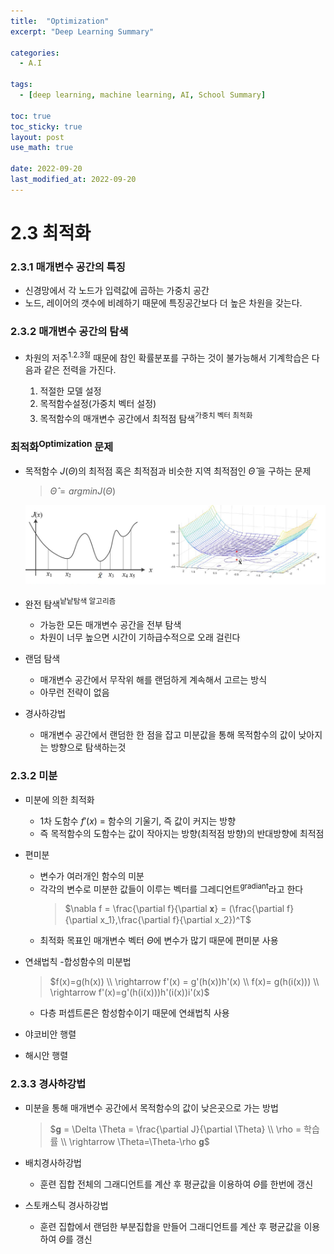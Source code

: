 ```yaml
---
title:  "Optimization"
excerpt: "Deep Learning Summary"

categories:
  - A.I
  
tags:
  - [deep learning, machine learning, AI, School Summary]

toc: true
toc_sticky: true
layout: post
use_math: true
 
date: 2022-09-20
last_modified_at: 2022-09-20
---
```


# 2.3 최적화

### **2.3.1 매개변수 공간의 특징**

- 신경망에서 각 노드가 입력값에 곱하는 가중치 공간
- 노드, 레이어의 갯수에 비례하기 때문에 특징공간보다 더 높은 차원을 갖는다.

### **2.3.2 매개변수 공간의 탐색**

- 차원의 저주<sup>1.2.3절</sup> 때문에 참인 확률분포를 구하는 것이 불가능해서 기계학습은 다음과 같은 전력을 가진다.
  
  1. 적절한 모델 설정
  2. 목적함수설정(가중치 벡터 설정)
  3. 목적함수의 매개변수 공간에서 최적점 탐색<sup>가중치 벡터 최적화</sup>



### **최적화<sup>Optimization</sup> 문제**

- 목적함수 $J(\Theta)$의 최적점 혹은 최적점과 비슷한 지역 최적점인 $\hat{\Theta}$ 을 구하는 문제
  > $\hat{\Theta}=argminJ(\Theta)$
  
    ![매개변수 공간에 최적해](/assets/img//%EB%A7%A4%EA%B0%9C%EB%B3%80%EC%88%98%EA%B3%B5%EA%B0%84%ED%83%90%EC%83%89.png)

- 완전 탐색<sup>낱낱탐색 알고리즘</sup>
  - 가능한 모든 매개변수 공간을 전부 탐색
  - 차원이 너무 높으면 시간이 기하급수적으로 오래 걸린다

- 랜덤 탐색
  - 매개변수 공간에서 무작위 해를 랜덤하게 계속해서 고르는 방식
  - 아무런 전략이 없음

- 경사하강법
  - 매개변수 공간에서 랜덤한 한 점을 잡고 미분값을 통해 목적함수의 값이 낮아지는 방향으로 탐색하는것

### 2.3.2 미분

- 미분에 의한 최적화
  - 1차 도함수 $f'(x)$ = 함수의 기울기, 즉 값이 커지는 방향
  - 즉 목적함수의 도함수는 값이 작아지는 방향(최적점 방향)의 반대방향에 최적점

- 편미분
  - 변수가 여러개인 함수의 미분
  - 각각의 변수로 미분한 값들이 이루는 벡터를 그레디언트<sup>gradiant</sup>라고 한다
    > $\nabla f = \frac{\partial f}{\partial 𝐱} = (\frac{\partial f}{\partial x_1},\frac{\partial f}{\partial x_2})^T$
  - 최적화 목표인 매개변수 벡터 $\Theta$에 변수가 많기 때문에 편미분 사용

- 연쇄법칙
  -합성함수의 미분법
    > $f(x)=g(h(x)) \\ \rightarrow f'(x) = g'(h(x))h'(x) \\ f(x)= g(h(i(x))) \\ \rightarrow f'(x)=g'(h(i(x)))h'(i(x))i'(x)$
  - 다층 퍼셉트론은 함성함수이기 때문에 연쇄법칙 사용

- 야코비안 행렬
- 해시안 행렬

### 2.3.3 경사하강법

- 미분을 통해 매개변수 공간에서 목적함수의 값이 낮은곳으로 가는 방법
   > $𝐠 = \Delta \Theta = \frac{\partial J}{\partial \Theta} \\ \rho =  학습률 \\ \rightarrow \Theta=\Theta-\rho 𝐠$



- 배치경사하강법
  - 훈련 집합 전체의 그래디언트를 계산 후 평균값을 이용하여 $\Theta$를 한번에 갱신

- 스토캐스틱 경사하강법
  - 훈련 집합에서 랜덤한 부분집합을 만들어 그래디언트를 계산 후 평균값을 이용하여 $\Theta$를 갱신